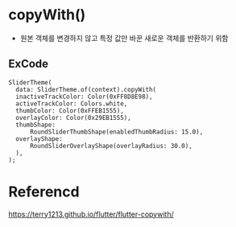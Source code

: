 # copyWith()
- 원본 객체를 변경하지 않고 특정 값만 바꾼 새로운 객체를 반환하기 위함

## ExCode
~~~
SliderTheme(
  data: SliderTheme.of(context).copyWith(
  inactiveTrackColor: Color(0xFF8D8E98),
  activeTrackColor: Colors.white,
  thumbColor: Color(0xFFEB1555),
  overlayColor: Color(0x29EB1555),
  thumbShape:
      RoundSliderThumbShape(enabledThumbRadius: 15.0),
  overlayShape:
      RoundSliderOverlayShape(overlayRadius: 30.0),
  ),
);
~~~

# Referencd
https://terry1213.github.io/flutter/flutter-copywith/  